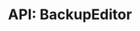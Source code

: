 ---
comment: "/**\n * The project backup editor\n *\n * @memberof HashBrown.Client.Views.Dashboard\n */"
meta:
    range:
        - 165
        - 5573
    filename: BackupEditor.js
    lineno: 10
    columnno: 0
    path: /home/mrzapp/Development/Web/hashbrown-cms/src/Client/Views/Dashboard
    code:
        id: astnode100007162
        name: BackupEditor
        type: ClassDeclaration
        paramnames: []
classdesc: 'The project backup editor'
memberof: HashBrown.Client.Views.Dashboard
name: BackupEditor
longname: HashBrown.Client.Views.Dashboard.BackupEditor
kind: class
scope: static
methods:
    -
        comment: "/**\n     * Event: Click upload button\n     */"
        meta:
            range:
                - 277
                - 1557
            filename: BackupEditor.js
            lineno: 14
            columnno: 4
            path: /home/mrzapp/Development/Web/hashbrown-cms/src/Client/Views/Dashboard
            code:
                id: astnode100007172
                name: 'BackupEditor#onClickUploadBackup'
                type: MethodDefinition
                paramnames: []
            vars:
                "": null
        description: 'Event: Click upload button'
        name: onClickUploadBackup
        longname: 'HashBrown.Client.Views.Dashboard.BackupEditor#onClickUploadBackup'
        kind: function
        memberof: HashBrown.Client.Views.Dashboard.BackupEditor
        scope: instance
        params: []
    -
        comment: "/**\n     * Event: Click backup button\n     */"
        meta:
            range:
                - 1613
                - 1897
            filename: BackupEditor.js
            lineno: 56
            columnno: 4
            path: /home/mrzapp/Development/Web/hashbrown-cms/src/Client/Views/Dashboard
            code:
                id: astnode100007283
                name: 'BackupEditor#onClickCreateBackup'
                type: MethodDefinition
                paramnames: []
            vars:
                "": null
        description: 'Event: Click backup button'
        name: onClickCreateBackup
        longname: 'HashBrown.Client.Views.Dashboard.BackupEditor#onClickCreateBackup'
        kind: function
        memberof: HashBrown.Client.Views.Dashboard.BackupEditor
        scope: instance
        params: []
    -
        comment: "/**\n     * Event: Click restore backup button\n     *\n     * @param {String} timestamp\n     */"
        meta:
            range:
                - 2001
                - 2790
            filename: BackupEditor.js
            lineno: 73
            columnno: 4
            path: /home/mrzapp/Development/Web/hashbrown-cms/src/Client/Views/Dashboard
            code:
                id: astnode100007331
                name: 'BackupEditor#onClickRestoreBackup'
                type: MethodDefinition
                paramnames:
                    - timestamp
            vars:
                "": null
        description: 'Event: Click restore backup button'
        params:
            -
                type:
                    names:
                        - String
                name: timestamp
        name: onClickRestoreBackup
        longname: 'HashBrown.Client.Views.Dashboard.BackupEditor#onClickRestoreBackup'
        kind: function
        memberof: HashBrown.Client.Views.Dashboard.BackupEditor
        scope: instance
    -
        comment: "/**\n     * Event: Click delete backup button\n     */"
        meta:
            range:
                - 2858
                - 3543
            filename: BackupEditor.js
            lineno: 99
            columnno: 4
            path: /home/mrzapp/Development/Web/hashbrown-cms/src/Client/Views/Dashboard
            code:
                id: astnode100007436
                name: 'BackupEditor#onClickDeleteBackup'
                type: MethodDefinition
                paramnames:
                    - timestamp
            vars:
                "": null
        description: 'Event: Click delete backup button'
        name: onClickDeleteBackup
        longname: 'HashBrown.Client.Views.Dashboard.BackupEditor#onClickDeleteBackup'
        kind: function
        memberof: HashBrown.Client.Views.Dashboard.BackupEditor
        scope: instance
        params: []
    -
        comment: "/**\n     * Pre render\n     */"
        meta:
            range:
                - 3583
                - 5110
            filename: BackupEditor.js
            lineno: 125
            columnno: 4
            path: /home/mrzapp/Development/Web/hashbrown-cms/src/Client/Views/Dashboard
            code:
                id: astnode100007535
                name: 'BackupEditor#prerender'
                type: MethodDefinition
                paramnames: []
            vars:
                "": null
        description: 'Pre render'
        name: prerender
        longname: 'HashBrown.Client.Views.Dashboard.BackupEditor#prerender'
        kind: function
        memberof: HashBrown.Client.Views.Dashboard.BackupEditor
        scope: instance
        params: []
    -
        comment: "/**\n     * Renders the modal footer\n     *\n     * @returns {HTMLElement} Footer\n     */"
        meta:
            range:
                - 5208
                - 5571
            filename: BackupEditor.js
            lineno: 166
            columnno: 4
            path: /home/mrzapp/Development/Web/hashbrown-cms/src/Client/Views/Dashboard
            code:
                id: astnode100007734
                name: 'BackupEditor#renderFooter'
                type: MethodDefinition
                paramnames: []
            vars:
                "": null
        description: 'Renders the modal footer'
        returns:
            -
                type:
                    names:
                        - HTMLElement
                description: Footer
        name: renderFooter
        longname: 'HashBrown.Client.Views.Dashboard.BackupEditor#renderFooter'
        kind: function
        memberof: HashBrown.Client.Views.Dashboard.BackupEditor
        scope: instance
        params: []
shortname: BackupEditor
layout: docPage
permalink: /docs/hashbrown/client/views/dashboard/backupeditor/
title: 'API: BackupEditor'
description: 'The project backup editor'

---
